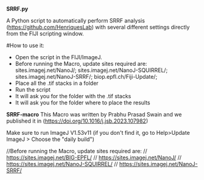 **SRRF.py**

A Python script to automatically perform SRRF analysis (https://github.com/HenriquesLab) with several different settings directly from the FIJI scripting window.

#How to use it: 
- Open the script in the FIJI/ImageJ. 
- Before running the Macro, update sites required are:
sites.imagej.net/NanoJ/; 
sites.imagej.net/NanoJ-SQUIRREL/; 
sites.imagej.net/NanoJ-SRRF/; 
biop.epfl.ch/Fiji-Update/; 
- Place all the .tif stacks in a folder
- Run the script
- It will ask you for the folder with the .tif stacks
- It will ask you for the folder where to place the results 


**SRRF-macro**
This Macro was written by Prabhu Prasad Swain and we published it in (https://doi.org/10.1016/j.jsb.2023.107982)


Make sure to run ImageJ V1.53v11
(if you don't find it, go to Help>Update ImageJ > Choose the "daily build")

//Before running the Macro, update sites required are:
// https://sites.imagej.net/BIG-EPFL/
// https://sites.imagej.net/NanoJ/
// https://sites.imagej.net/NanoJ-SQUIRREL/
// https://sites.imagej.net/NanoJ-SRRF/


